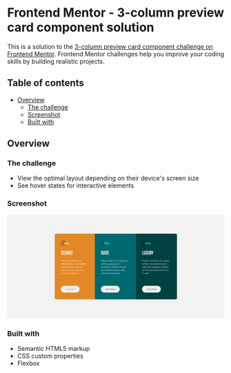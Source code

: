 # Frontend Mentor - 3-column preview card component solution

This is a solution to the [3-column preview card component challenge on Frontend Mentor](https://www.frontendmentor.io/challenges/3column-preview-card-component-pH92eAR2-). Frontend Mentor challenges help you improve your coding skills by building realistic projects. 

## Table of contents

- [Overview](#overview)
  - [The challenge](#the-challenge)
  - [Screenshot](#screenshot)
  - [Built with](#built-with)
  
## Overview

### The challenge

- View the optimal layout depending on their device's screen size
- See hover states for interactive elements

### Screenshot

![](./final.png)

### Built with

- Semantic HTML5 markup
- CSS custom properties
- Flexbox




